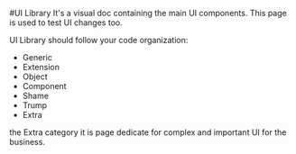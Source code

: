 #UI Library
It's a visual doc containing the main UI components.
This page is used to test UI changes too.

UI Library should follow your code organization:
* Generic
* Extension
* Object
* Component
* Shame
* Trump
* Extra

the Extra category it is page dedicate for complex and important UI for the business.